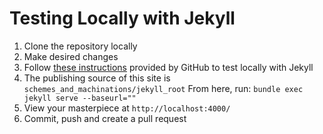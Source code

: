 # Testing Locally with Jekyll

1. Clone the repository locally
2. Make desired changes
3. Follow [these instructions](https://docs.github.com/en/pages/setting-up-a-github-pages-site-with-jekyll/testing-your-github-pages-site-locally-with-jekyll) provided by GitHub to test locally with Jekyll
4. The publishing source of this site is `schemes_and_machinations/jekyll_root` From here, run: `bundle exec jekyll serve --baseurl=""`
5. View your masterpiece at `http://localhost:4000/`
6. Commit, push and create a pull request